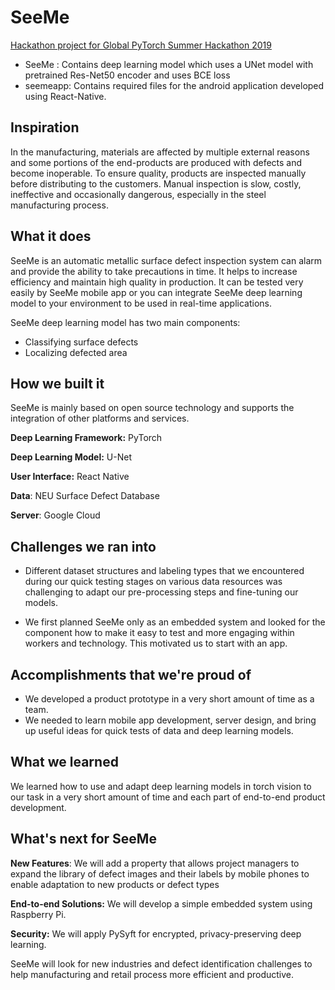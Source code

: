 # SeeMe
[Hackathon project for Global PyTorch Summer Hackathon 2019](https://devpost.com/software/seeme-o7bfuj)

* SeeMe : Contains deep learning model which uses a UNet model with pretrained Res-Net50 encoder and uses BCE loss
* seemeapp: Contains required files for the android application developed using React-Native.

## Inspiration
In the manufacturing, materials are affected by multiple external reasons and some portions of the end-products are produced with defects and become inoperable. To ensure quality, products are inspected manually before distributing to the customers. Manual inspection is slow, costly, ineffective and occasionally dangerous, especially in the steel manufacturing process. 

## What it does
SeeMe is an automatic metallic surface defect inspection system can alarm and provide the ability to take precautions in time. It helps to increase efficiency and maintain high quality in production. It can be tested very easily by SeeMe mobile app or you can integrate SeeMe deep learning model to your environment to be used in real-time applications.

SeeMe deep learning model has two main components:

* Classifying surface defects 
* Localizing defected area


## How we built it
SeeMe is mainly based on open source technology and supports the integration of other platforms and services.

**Deep Learning Framework:** PyTorch

**Deep Learning Model:** U-Net 

**User Interface:** React Native

**Data**: NEU Surface Defect Database

**Server**: Google Cloud


## Challenges we ran into
* Different dataset structures and labeling types that we encountered during our quick testing stages on various data resources was challenging to adapt our pre-processing steps and fine-tuning our models.

* We first planned SeeMe only as an embedded system and looked for the component how to make it easy to test and more engaging within workers and technology. This motivated us to start with an app.

## Accomplishments that we're proud of
* We developed a product prototype in a very short amount of time as a team.
* We needed to learn mobile app development, server design, and bring up useful ideas for quick tests of data and deep learning models.

## What we learned
We learned how to use and adapt deep learning models in torch vision to our task in a very short amount of time and each part of end-to-end product development.

## What's next for SeeMe
**New Features**: We will add a property that allows project managers to expand the library of defect images and their labels by mobile phones to enable adaptation to new products or defect types 

**End-to-end Solutions:** We will develop a simple embedded system using Raspberry Pi.

**Security:** We will apply PySyft for encrypted, privacy-preserving deep learning.

SeeMe will look for new industries and defect identification challenges to help manufacturing and retail process more efficient and productive.
